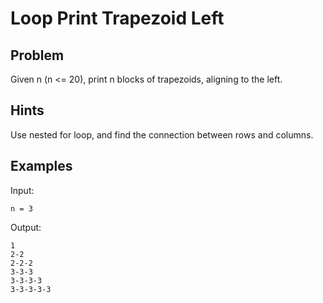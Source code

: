 # Loop Print Trapezoid Left

## Problem

Given n (n <= 20), print n blocks of trapezoids, aligning to the left.

## Hints

Use nested for loop, and find the connection between rows and columns.

## Examples

Input:

```
n = 3
```
  
Output:

```
1
2-2
2-2-2
3-3-3
3-3-3-3
3-3-3-3-3
```
  
